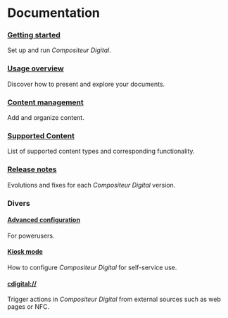 # Documentation

### [Getting started](gettingstarted.md)
Set up and run *Compositeur Digital*.

### [Usage overview](use.md)
Discover how to present and explore your documents.

### [Content management](manage_contents.md)
Add and organize content.

### [Supported Content](content_types.md)
List of supported content types and corresponding functionality.

### [Release notes](version_history.md)
Evolutions and fixes for each *Compositeur Digital* version.

### Divers
#### [Advanced configuration](config.md)
For powerusers.

#### [Kiosk mode](kiosk_mode.md)
How to configure *Compositeur Digital* for self-service use.

#### [cdigital://](cdigital_uri)
Trigger actions in *Compositeur Digital* from external sources such as web pages or NFC.
